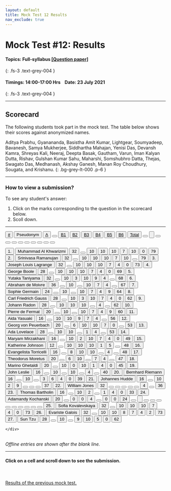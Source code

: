 ```yaml
---
layout: default
title: Mock Test 12 Results
nav_exclude: true
---
```



#  Mock Test #12: Results

#### Topics: Full-syllabus  [[Question paper]](/docs/mock_test/012_jul_23_full)
{: .fs-3 .text-grey-004 }


#### Timings: 14:00-17:00 Hrs &nbsp;&nbsp;  Date: 23 July 2021
{: .fs-3 .text-grey-004 }

---


## Scorecard


The following students took part in the mock test. The table below shows their scores against anonymized names.




Aditya Prabhu,  Gyanananda,  Basistha Amit Kumar,  Lightgear,  Soumyadeep,  Bavanesh,  Samya Mukherjee,
Siddhartha Mahajan,  Yenisi Das,  Devansh Kamra,  Shreyas Kali,  Neeraj, Deepta Basak,  Gautham,  Varun,
Iman Kalyan Dutta,  Rishav,  Gulshan Kumar Sahu,  Maharshi,  Somshubhro Datta,  Thejas,  Swagato Das,
Medhanash,  Akshay Ganesh,  Manan Roy Choudhury,  Sougata,  and Krishanu.
{: .bg-grey-lt-000 .p-6 }


---

### How to view a submission?

To see any student's answer:

1. Click on the marks corresponding to the question in the scorecard below.
2. Scoll down.


---

  <div class="markpalette">
      <div class="markpalette-keys">

<button class="markbutton white"><u>#</u></button>
<input type="button" class="markbutton white" value="Pseudonym"/>
<button class="markbutton white"><u>A</u></button>
<button class="markbutton white"></button>
<button class="markbutton white"><u>B1</u></button>
<button class="markbutton white"><u>B2</u></button>
<button class="markbutton white"><u>B3</u></button>
<button class="markbutton white"><u>B4</u></button>
<button class="markbutton white"><u>B5</u></button>
<button class="markbutton white"><u>B6</u></button>
<button class="markbutton white"><u>Total</u></button>
<button class="markbutton white"></button>
<input type="button" class="markbutton white" value=""/>
<button class="markbutton white" ></button>
<button class="markbutton white"></button>
<button class="markbutton white"></button>
<button class="markbutton white"></button>
<button class="markbutton white"></button>
<button class="markbutton white"></button>
<button class="markbutton white"></button>
<button class="markbutton white"></button>
<button class="markbutton white"></button>




<button class="markbutton rank">1. </button>
<input type="button" class="markbutton white" value="Muhammad Al Khwarizmi"/>
<button class="markbutton blank" onclick = "markdisplay('Muhammad_Al_Khwarizmi/PartA',12)">32</button>
<button class="button white"></button>
<button class="markbutton right" onclick = "markdisplay('Muhammad_Al_Khwarizmi/B1',12)">10</button>
<button class="markbutton right" onclick = "markdisplay('Muhammad_Al_Khwarizmi/B2',12)">10</button>
<button class="markbutton right" onclick = "markdisplay('Muhammad_Al_Khwarizmi/B3',12)">10</button>
<button class="markbutton right" onclick = "markdisplay('Muhammad_Al_Khwarizmi/B4',12)">7</button>
<button class="markbutton right" onclick = "markdisplay('Muhammad_Al_Khwarizmi/B5',12)">10</button>
<button class="markbutton wrong" onclick = "markdisplay('Muhammad_Al_Khwarizmi/B6',12)">0</button>
<button class="markbutton total">79</button>
<button class="markbutton rank">2. </button>
<input type="button" class="markbutton white" value="Srinivasa Ramanujan"/>
<button class="markbutton blank" onclick = "markdisplay('Srinivasa_Ramanujan/PartA',12)">32</button>
<button class="button white"></button>
<button class="markbutton right" onclick = "markdisplay('Srinivasa_Ramanujan/B1',12)">10</button>
<button class="markbutton right" onclick = "markdisplay('Srinivasa_Ramanujan/B2',12)">10</button>
<button class="markbutton right" onclick = "markdisplay('Srinivasa_Ramanujan/B3',12)">10</button>
<button class="markbutton right" onclick = "markdisplay('Srinivasa_Ramanujan/B4',12)">7</button>
<button class="markbutton right" onclick = "markdisplay('Srinivasa_Ramanujan/B5',12)">10</button>
<button class="button blank"></button>
<button class="markbutton total">79</button>
<button class="markbutton rank">3. </button>
<input type="button" class="markbutton white" value="Joseph Louis Lagrange"/>
<button class="markbutton blank" onclick = "markdisplay('Joseph_Louis_Lagrange/PartA',12)">32</button>
<button class="button white"></button>
<button class="markbutton right" onclick = "markdisplay('Joseph_Louis_Lagrange/B1',12)">10</button>
<button class="markbutton right" onclick = "markdisplay('Joseph_Louis_Lagrange/B2',12)">10</button>
<button class="markbutton right" onclick = "markdisplay('Joseph_Louis_Lagrange/B3',12)">10</button>
<button class="markbutton right" onclick = "markdisplay('Joseph_Louis_Lagrange/B4',12)">7</button>
<button class="markbutton right" onclick = "markdisplay('Joseph_Louis_Lagrange/B5',12)">4</button>
<button class="markbutton wrong" onclick = "markdisplay('Joseph_Louis_Lagrange/B6',12)">0</button>
<button class="markbutton total">73</button>
<button class="markbutton rank">4. </button>
<input type="button" class="markbutton white" value="George Boole"/>
<button class="markbutton blank" onclick = "markdisplay('George_Boole/PartA',12)">28</button>
<button class="button white"></button>
<button class="markbutton right" onclick = "markdisplay('George_Boole/B1',12)">10</button>
<button class="markbutton right" onclick = "markdisplay('George_Boole/B2',12)">10</button>
<button class="markbutton right" onclick = "markdisplay('George_Boole/B3',12)">10</button>
<button class="markbutton right" onclick = "markdisplay('George_Boole/B4',12)">7</button>
<button class="markbutton right" onclick = "markdisplay('George_Boole/B5',12)">4</button>
<button class="markbutton wrong" onclick = "markdisplay('George_Boole/B6',12)">0</button>
<button class="markbutton total">69</button>
<button class="markbutton rank">5. </button>
<input type="button" class="markbutton white" value="Yutaka Taniyama"/>
<button class="markbutton blank" onclick = "markdisplay('Yutaka_Taniyama/PartA',12)">32</button>
<button class="button white"></button>
<button class="markbutton right" onclick = "markdisplay('Yutaka_Taniyama/B1',12)">10</button>
<button class="markbutton wrong" onclick = "markdisplay('Yutaka_Taniyama/B2',12)">3</button>
<button class="markbutton right" onclick = "markdisplay('Yutaka_Taniyama/B3',12)">10</button>
<button class="markbutton right" onclick = "markdisplay('Yutaka_Taniyama/B4',12)">9</button>
<button class="markbutton right" onclick = "markdisplay('Yutaka_Taniyama/B5',12)">4</button>
<button class="button blank"></button>
<button class="markbutton total">68</button>
<button class="markbutton rank">6. </button>
<input type="button" class="markbutton white" value="Abraham de Moivre"/>
<button class="markbutton blank" onclick = "markdisplay('Abraham_de_Moivre/PartA',12)">36</button>
<button class="button white"></button>
<button class="markbutton right" onclick = "markdisplay('Abraham_de_Moivre/B1',12)">10</button>
<button class="button blank"></button>
<button class="markbutton right" onclick = "markdisplay('Abraham_de_Moivre/B3',12)">10</button>
<button class="markbutton right" onclick = "markdisplay('Abraham_de_Moivre/B4',12)">7</button>
<button class="markbutton right" onclick = "markdisplay('Abraham_de_Moivre/B5',12)">4</button>
<button class="button blank"></button>
<button class="markbutton total">67</button>
<button class="markbutton rank">7. </button>
<input type="button" class="markbutton white" value="Sophie Germain"/>
<button class="markbutton blank" onclick = "markdisplay('Sophie_Germain/PartA',12)">24</button>
<button class="button white"></button>
<button class="markbutton right" onclick = "markdisplay('Sophie_Germain/B1',12)">10</button>
<button class="button blank"></button>
<button class="markbutton right" onclick = "markdisplay('Sophie_Germain/B3',12)">10</button>
<button class="markbutton right" onclick = "markdisplay('Sophie_Germain/B4',12)">7</button>
<button class="markbutton right" onclick = "markdisplay('Sophie_Germain/B5',12)">4</button>
<button class="markbutton right" onclick = "markdisplay('Sophie_Germain/B6',12)">9</button>
<button class="markbutton total">64</button>
<button class="markbutton rank">8. </button>
<input type="button" class="markbutton white" value="Carl Friedrich Gauss"/>
<button class="markbutton blank" onclick = "markdisplay('Carl_Friedrich_Gauss/PartA',12)">28</button>
<button class="button white"></button>
<button class="markbutton right" onclick = "markdisplay('Carl_Friedrich_Gauss/B1',12)">10</button>
<button class="markbutton wrong" onclick = "markdisplay('Carl_Friedrich_Gauss/B2',12)">3</button>
<button class="markbutton right" onclick = "markdisplay('Carl_Friedrich_Gauss/B3',12)">10</button>
<button class="markbutton right" onclick = "markdisplay('Carl_Friedrich_Gauss/B4',12)">7</button>
<button class="markbutton right" onclick = "markdisplay('Carl_Friedrich_Gauss/B5',12)">4</button>
<button class="markbutton wrong" onclick = "markdisplay('Carl_Friedrich_Gauss/B6',12)">0</button>
<button class="markbutton total">62</button>
<button class="markbutton rank">9. </button>
<input type="button" class="markbutton white" value="Johann Radon"/>
<button class="markbutton blank" onclick = "markdisplay('Johann_Radon/PartA',12)">28</button>
<button class="button white"></button>
<button class="markbutton right" onclick = "markdisplay('Johann_Radon/B1',12)">10</button>
<button class="markbutton right" onclick = "markdisplay('Johann_Radon/B2',12)">10</button>
<button class="markbutton right" onclick = "markdisplay('Johann_Radon/B3',12)">10</button>
<button class="button blank"></button>
<button class="markbutton right" onclick = "markdisplay('Johann_Radon/B5',12)">4</button>
<button class="button blank"></button>
<button class="markbutton total">62</button>
<button class="markbutton rank">10. </button>
<input type="button" class="markbutton white" value="Pierre de Fermat"/>
<button class="markbutton blank" onclick = "markdisplay('Pierre_de_Fermat/PartA',12)">20</button>
<button class="button white"></button>
<button class="markbutton right" onclick = "markdisplay('Pierre_de_Fermat/B1',12)">10</button>
<button class="button blank"></button>
<button class="markbutton right" onclick = "markdisplay('Pierre_de_Fermat/B3',12)">10</button>
<button class="markbutton right" onclick = "markdisplay('Pierre_de_Fermat/B4',12)">7</button>
<button class="markbutton right" onclick = "markdisplay('Pierre_de_Fermat/B5',12)">4</button>
<button class="markbutton right" onclick = "markdisplay('Pierre_de_Fermat/B6',12)">9</button>
<button class="markbutton total">60</button>
<button class="markbutton rank">11. </button>
<input type="button" class="markbutton white" value="Aida Yasuaki"/>
<button class="markbutton blank" onclick = "markdisplay('Aida_Yasuaki/PartA',12)">16</button>
<button class="button white"></button>
<button class="markbutton right" onclick = "markdisplay('Aida_Yasuaki/B1',12)">10</button>
<button class="markbutton right" onclick = "markdisplay('Aida_Yasuaki/B2',12)">10</button>
<button class="markbutton right" onclick = "markdisplay('Aida_Yasuaki/B3',12)">9</button>
<button class="markbutton right" onclick = "markdisplay('Aida_Yasuaki/B4',12)">7</button>
<button class="markbutton right" onclick = "markdisplay('Aida_Yasuaki/B5',12)">4</button>
<button class="button blank"></button>
<button class="markbutton total">56</button>
<button class="markbutton rank">12. </button>
<input type="button" class="markbutton white" value="Georg von Peuerbach"/>
<button class="markbutton blank" onclick = "markdisplay('Georg_von_Peuerbach/PartA',12)">20</button>
<button class="button white"></button>
<button class="markbutton right" onclick = "markdisplay('Georg_von_Peuerbach/B1',12)">6</button>
<button class="markbutton right" onclick = "markdisplay('Georg_von_Peuerbach/B2',12)">10</button>
<button class="markbutton right" onclick = "markdisplay('Georg_von_Peuerbach/B3',12)">10</button>
<button class="markbutton right" onclick = "markdisplay('Georg_von_Peuerbach/B4',12)">7</button>
<button class="markbutton wrong" onclick = "markdisplay('Georg_von_Peuerbach/B5',12)">0</button>
<button class="button blank"></button>
<button class="markbutton total">53</button>
<button class="markbutton rank">13. </button>
<input type="button" class="markbutton white" value="Ada Lovelace"/>
<button class="markbutton blank" onclick = "markdisplay('Ada_Lovelace/PartA',12)">28</button>
<button class="button white"></button>
<button class="markbutton right" onclick = "markdisplay('Ada_Lovelace/B1',12)">10</button>
<button class="markbutton right" onclick = "markdisplay('Ada_Lovelace/B2',12)">10</button>
<button class="button blank"></button>
<button class="markbutton wrong" onclick = "markdisplay('Ada_Lovelace/B4',12)">1</button>
<button class="markbutton right" onclick = "markdisplay('Ada_Lovelace/B5',12)">4</button>
<button class="button blank"></button>
<button class="markbutton total">53</button>
<button class="markbutton rank">14. </button>
<input type="button" class="markbutton white" value="Maryam Mirzakhani"/>
<button class="markbutton blank" onclick = "markdisplay('Maryam_Mirzakhani/PartA',12)">16</button>
<button class="button white"></button>
<button class="markbutton right" onclick = "markdisplay('Maryam_Mirzakhani/B1',12)">10</button>
<button class="markbutton wrong" onclick = "markdisplay('Maryam_Mirzakhani/B2',12)">2</button>
<button class="markbutton right" onclick = "markdisplay('Maryam_Mirzakhani/B3',12)">10</button>
<button class="markbutton right" onclick = "markdisplay('Maryam_Mirzakhani/B4',12)">7</button>
<button class="markbutton right" onclick = "markdisplay('Maryam_Mirzakhani/B5',12)">4</button>
<button class="markbutton wrong" onclick = "markdisplay('Maryam_Mirzakhani/B6',12)">0</button>
<button class="markbutton total">49</button>
<button class="markbutton rank">15. </button>
<input type="button" class="markbutton white" value="Katherine Johnson"/>
<button class="markbutton blank" onclick = "markdisplay('Katherine_Johnson/PartA',12)">12</button>
<button class="button white"></button>
<button class="markbutton right" onclick = "markdisplay('Katherine_Johnson/B1',12)">10</button>
<button class="markbutton right" onclick = "markdisplay('Katherine_Johnson/B2',12)">10</button>
<button class="markbutton right" onclick = "markdisplay('Katherine_Johnson/B3',12)">10</button>
<button class="markbutton wrong" onclick = "markdisplay('Katherine_Johnson/B4',12)">1</button>
<button class="markbutton right" onclick = "markdisplay('Katherine_Johnson/B5',12)">5</button>
<button class="button blank"></button>
<button class="markbutton total">48</button>
<button class="markbutton rank">16. </button>
<input type="button" class="markbutton white" value="Evangelista Torricelli"/>
<button class="markbutton blank" onclick = "markdisplay('Evangelista_Torricelli/PartA',12)">16</button>
<button class="button white"></button>
<button class="markbutton right" onclick = "markdisplay('Evangelista_Torricelli/B1',12)">8</button>
<button class="markbutton right" onclick = "markdisplay('Evangelista_Torricelli/B2',12)">10</button>
<button class="markbutton right" onclick = "markdisplay('Evangelista_Torricelli/B3',12)">10</button>
<button class="button blank"></button>
<button class="markbutton right" onclick = "markdisplay('Evangelista_Torricelli/B5',12)">4</button>
<button class="button blank"></button>
<button class="markbutton total">48</button>
<button class="markbutton rank">17. </button>
<input type="button" class="markbutton white" value="Theodorus Moretus"/>
<button class="markbutton blank" onclick = "markdisplay('Theodorus_Moretus/PartA',12)">20</button>
<button class="button white"></button>
<button class="markbutton right" onclick = "markdisplay('Theodorus_Moretus/B1',12)">6</button>
<button class="markbutton right" onclick = "markdisplay('Theodorus_Moretus/B2',12)">10</button>
<button class="button blank"></button>
<button class="markbutton right" onclick = "markdisplay('Theodorus_Moretus/B4',12)">7</button>
<button class="markbutton right" onclick = "markdisplay('Theodorus_Moretus/B5',12)">4</button>
<button class="button blank"></button>
<button class="markbutton total">47</button>
<button class="markbutton rank">18. </button>
<input type="button" class="markbutton white" value="Marino Ghetaldi"/>
<button class="markbutton blank" onclick = "markdisplay('Marino_Ghetaldi/PartA',12)">20</button>
<button class="button white"></button>
<button class="markbutton right" onclick = "markdisplay('Marino_Ghetaldi/B1',12)">10</button>
<button class="markbutton wrong" onclick = "markdisplay('Marino_Ghetaldi/B2',12)">0</button>
<button class="markbutton right" onclick = "markdisplay('Marino_Ghetaldi/B3',12)">10</button>
<button class="markbutton wrong" onclick = "markdisplay('Marino_Ghetaldi/B4',12)">1</button>
<button class="markbutton right" onclick = "markdisplay('Marino_Ghetaldi/B5',12)">4</button>
<button class="markbutton wrong" onclick = "markdisplay('Marino_Ghetaldi/B6',12)">0</button>
<button class="markbutton total">45</button>
<button class="markbutton rank">19. </button>
<input type="button" class="markbutton white" value="John Leslie"/>
<button class="markbutton blank" onclick = "markdisplay('John_Leslie/PartA',12)">16</button>
<button class="button white"></button>
<button class="markbutton right" onclick = "markdisplay('John_Leslie/B1',12)">10</button>
<button class="button blank"></button>
<button class="markbutton right" onclick = "markdisplay('John_Leslie/B3',12)">10</button>
<button class="button blank"></button>
<button class="markbutton right" onclick = "markdisplay('John_Leslie/B5',12)">4</button>
<button class="button blank"></button>
<button class="markbutton total">40</button>
<button class="markbutton rank">20. </button>
<input type="button" class="markbutton white" value="Bernhard Riemann"/>
<button class="markbutton blank" onclick = "markdisplay('Bernhard_Riemann/PartA',12)">16</button>
<button class="button white"></button>
<button class="markbutton right" onclick = "markdisplay('Bernhard_Riemann/B1',12)">10</button>
<button class="button blank"></button>
<button class="markbutton wrong" onclick = "markdisplay('Bernhard_Riemann/B3',12)">3</button>
<button class="markbutton right" onclick = "markdisplay('Bernhard_Riemann/B4',12)">6</button>
<button class="markbutton right" onclick = "markdisplay('Bernhard_Riemann/B5',12)">4</button>
<button class="markbutton wrong" onclick = "markdisplay('Bernhard_Riemann/B6',12)">0</button>
<button class="markbutton total">39</button>
<button class="markbutton rank">21. </button>
<input type="button" class="markbutton white" value="Johannes Hudde"/>
<button class="markbutton blank" onclick = "markdisplay('Johannes_Hudde/PartA',12)">16</button>
<button class="button white"></button>
<button class="markbutton right" onclick = "markdisplay('Johannes_Hudde/B1',12)">10</button>
<button class="markbutton wrong" onclick = "markdisplay('Johannes_Hudde/B2',12)">2</button>
<button class="markbutton right" onclick = "markdisplay('Johannes_Hudde/B3',12)">9</button>
<button class="button blank"></button>
<button class="button blank"></button>
<button class="button blank"></button>
<button class="markbutton total">37</button>
<button class="markbutton rank">22. </button>
<input type="button" class="markbutton white" value="William Jones"/>
<button class="markbutton blank" onclick = "markdisplay('William_Jones/PartA',12)">32</button>
<button class="button white"></button>
<button class="button blank"></button>
<button class="button blank"></button>
<button class="button blank"></button>
<button class="button blank"></button>
<button class="markbutton right" onclick = "markdisplay('William_Jones/B5',12)">4</button>
<button class="button blank"></button>
<button class="markbutton total">36</button>
<button class="markbutton rank">23. </button>
<input type="button" class="markbutton white" value="Thomas Bartholin"/>
<button class="markbutton blank" onclick = "markdisplay('Thomas_Bartholin/PartA',12)">16</button>
<button class="button white"></button>
<button class="markbutton right" onclick = "markdisplay('Thomas_Bartholin/B1',12)">10</button>
<button class="markbutton wrong" onclick = "markdisplay('Thomas_Bartholin/B2',12)">2</button>
<button class="button blank"></button>
<button class="markbutton wrong" onclick = "markdisplay('Thomas_Bartholin/B4',12)">1</button>
<button class="markbutton right" onclick = "markdisplay('Thomas_Bartholin/B5',12)">4</button>
<button class="markbutton wrong" onclick = "markdisplay('Thomas_Bartholin/B6',12)">0</button>
<button class="markbutton total">33</button>
<button class="markbutton rank">24. </button>
<input type="button" class="markbutton white" value="Adamandy Kochanski"/>
<button class="markbutton blank" onclick = "markdisplay('Adamandy_Kochanski/PartA',12)">20</button>
<button class="button white"></button>
<button class="markbutton wrong" onclick = "markdisplay('Adamandy_Kochanski/B1',12)">0</button>
<button class="markbutton wrong" onclick = "markdisplay('Adamandy_Kochanski/B2',12)">0</button>
<button class="markbutton right" onclick = "markdisplay('Adamandy_Kochanski/B3',12)">4</button>
<button class="button blank"></button>
<button class="markbutton wrong" onclick = "markdisplay('Adamandy_Kochanski/B5',12)">0</button>
<button class="markbutton wrong" onclick = "markdisplay('Adamandy_Kochanski/B6',12)">0</button>
<button class="markbutton total">24</button>
<button class="markbutton white"></button>
<input type="button" class="markbutton white" value=""/>
<button class="markbutton white"></button>
<button class="markbutton white"></button>
<button class="markbutton white"></button>
<button class="markbutton white"></button>
<button class="markbutton white"></button>
<button class="markbutton white"></button>
<button class="markbutton white"></button>
<button class="markbutton white"></button>
<button class="markbutton white"></button>
<button class="markbutton rank">25. </button>
<input type="button" class="markbutton white" value="Sofia Kovalevskaya"/>
<button class="markbutton blank" onclick = "markdisplay('Sofia_Kovalevskaya/PartA',12)">32</button>
<button class="button white"></button>
<button class="markbutton right" onclick = "markdisplay('Sofia_Kovalevskaya/B1',12)">10</button>
<button class="markbutton right" onclick = "markdisplay('Sofia_Kovalevskaya/B2',12)">10</button>
<button class="markbutton right" onclick = "markdisplay('Sofia_Kovalevskaya/B3',12)">10</button>
<button class="markbutton right" onclick = "markdisplay('Sofia_Kovalevskaya/B4',12)">7</button>
<button class="markbutton right" onclick = "markdisplay('Sofia_Kovalevskaya/B5',12)">4</button>
<button class="markbutton wrong" onclick = "markdisplay('Sofia_Kovalevskaya/B6',12)">0</button>
<button class="markbutton total">73</button>
<button class="markbutton rank">26. </button>
<input type="button" class="markbutton white" value="Evariste Galois"/>
<button class="markbutton blank" onclick = "markdisplay('Evariste_Galois/PartA',12)">32</button>
<button class="button white"></button>
<button class="markbutton right" onclick = "markdisplay('Evariste_Galois/B1',12)">10</button>
<button class="markbutton right" onclick = "markdisplay('Evariste_Galois/B2',12)">10</button>
<button class="markbutton right" onclick = "markdisplay('Evariste_Galois/B3',12)">8</button>
<button class="markbutton right" onclick = "markdisplay('Evariste_Galois/B4',12)">7</button>
<button class="markbutton right" onclick = "markdisplay('Evariste_Galois/B5',12)">4</button>
<button class="markbutton wrong" onclick = "markdisplay('Evariste_Galois/B6',12)">2</button>
<button class="markbutton total">73</button>
<button class="markbutton rank">27. </button>
<input type="button" class="markbutton white" value="Sun Tzu"/>
<button class="markbutton blank" onclick = "markdisplay('Sun_Tzu/PartA',12)">28</button>
<button class="button white"></button>
<button class="markbutton right" onclick = "markdisplay('Sun_Tzu/B1',12)">10</button>
<button class="button blank"></button>
<button class="markbutton right" onclick = "markdisplay('Sun_Tzu/B3',12)">9</button>
<button class="markbutton right" onclick = "markdisplay('Sun_Tzu/B4',12)">10</button>
<button class="markbutton right" onclick = "markdisplay('Sun_Tzu/B5',12)">5</button>
<button class="markbutton wrong" onclick = "markdisplay('Sun_Tzu/B6',12)">0</button>
<button class="markbutton total">62</button>



    </div>
</div>

<br>
<i>Offline entries are shown after the blank line.</i>

<hr>

<div style="min-height:2px" id="themarktext">
<h4>Click on a cell and scroll down to see the submission.</h4>
</div>


<br>
<br>
<a href="/docs/mock_test/011_jul_9_scorecard">Results of the previous mock test.</a>
<br>



